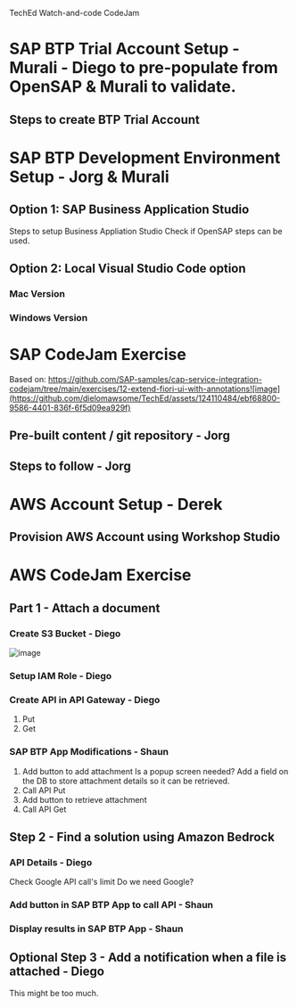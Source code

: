 TechEd Watch-and-code CodeJam

# SAP BTP Trial Account Setup - Murali - Diego to pre-populate from OpenSAP & Murali to validate.
## Steps to create BTP Trial Account

# SAP BTP Development Environment Setup - Jorg & Murali
## Option 1: SAP Business Application Studio
Steps to setup Business Appliation Studio 
Check if OpenSAP steps can be used.
## Option 2: Local Visual Studio Code option
### Mac Version

### Windows Version

# SAP CodeJam Exercise
Based on: https://github.com/SAP-samples/cap-service-integration-codejam/tree/main/exercises/12-extend-fiori-ui-with-annotations![image](https://github.com/dielomawsome/TechEd/assets/124110484/ebf68800-9586-4401-836f-6f5d09ea929f)

## Pre-built content / git repository - Jorg

## Steps to follow - Jorg

# AWS Account Setup - Derek
## Provision AWS Account using Workshop Studio 

# AWS CodeJam Exercise
## Part 1 - Attach a document
### Create S3 Bucket - Diego

 ![image](https://github.com/dielomawsome/TechEd/assets/124110484/a9484d31-b5ef-420f-ba60-ae358c80ac0e)


### Setup IAM Role - Diego

### Create API in API Gateway - Diego
1. Put
2. Get

### SAP BTP App Modifications - Shaun
1. Add button to add attachment
Is a popup screen needed?
Add a field on the DB to store attachment details so it can be retrieved. 
3. Call API Put
4. Add button to retrieve attachment
5. Call API Get

## Step 2 - Find a solution using Amazon Bedrock
### API Details - Diego
Check Google API call's limit
Do we need Google?
### Add button in SAP BTP App to call API - Shaun
### Display results in SAP BTP App - Shaun

## Optional Step 3 - Add a notification when a file is attached - Diego
This might be too much. 
